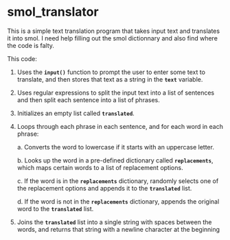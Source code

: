 # smol_translator
This is a simple text translation program that takes input text and translates it into smol.
I need help filling out the smol dictionnary and also find where the code is falty. 

This code:
  1. Uses the **`input()`** function to prompt the user to enter some text to translate, and then stores that text as a string in the **`text`** variable.
  2. Uses regular expressions to split the input text into a list of sentences and then split each sentence into a list of phrases.
  3. Initializes an empty list called **`translated`**.
  4. Loops through each phrase in each sentence, and for each word in each phrase:

      a. Converts the word to lowercase if it starts with an uppercase letter.

      b. Looks up the word in a pre-defined dictionary called **`replacements`**, which maps certain words to a list of replacement options.

      c. If the word is in the **`replacements`** dictionary, randomly selects one of the replacement options and appends it to the **`translated`** list.

      d. If the word is not in the **`replacements`** dictionary, appends the original word to the **`translated`** list.

  5. Joins the **`translated`** list into a single string with spaces between the words, and returns that string with a newline character at the beginning
